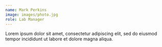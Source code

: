```yaml
---
name: Mark Perkins
image: images/photo.jpg
role: Lab Manager
---
```


Lorem ipsum dolor sit amet, consectetur adipiscing elit, sed do eiusmod tempor incididunt ut labore et dolore magna aliqua.
